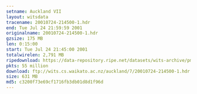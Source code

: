 ```yaml
---
setname: Auckland VII
layout: witsdata
tracename: 20010724-214500-1.hdr
end: Tue Jul 24 21:59:59 2001
originalname: 20010724-214500-1.hdr
gzsize: 175 MB
len: 0:15:00
start: Tue Jul 24 21:45:00 2001
totalwirelen: 2,791 MB
ripedownload: https://data-repository.ripe.net/datasets/wits-archive/pma/long/auck/7//20010724-214500-1.hdr.gz
pkts: 55 million
download: ftp://wits.cs.waikato.ac.nz/auckland/7/20010724-214500-1.hdr.gz
size: 631 MB
md5: c3200f73e69cf1716fb3db01d8d1f96d
---
```

